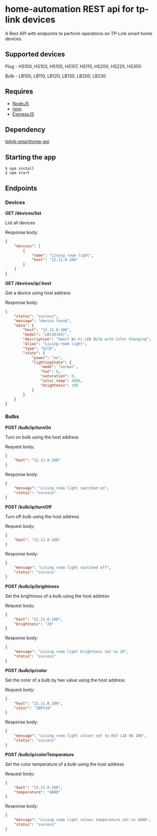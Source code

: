
# home-automation REST api for tp-link devices

A Rest API with endpoints to perform operations on TP-Link smart home devices.

## Supported devices

Plug - HS100, HS103, HS105, HS107, HS110, HS200, HS220, HS300

Bulb - LB100, LB110, LB120, LB130, LB200, LB230

## Requires

* [NodeJS](https://nodejs.org/en/)
* [npm](https://www.npmjs.com/)
* [ExpressJS](https://expressjs.com/)

## Dependency

[tplink-smarthome-api](https://github.com/plasticrake/tplink-smarthome-api)



## Starting the app

    $ npm install 
    $ npm start


## Endpoints

### Devices
**GET /devices/list**

List all devices

Response body:
```json
{
    "devices": [
        {
            "name": "Living room light",
            "host": "12.11.0.100"
        }
    ]
}
```

**GET /devices/ip/:host**

Get a device using host address

Response body:
```json
{
    "status": "success",
    "message": "device found",
    "data": {
        "host": "12.11.0.100",
        "model": "LB130(EU)",
        "description": "Smart Wi-Fi LED Bulb with Color Changing",
        "alias": "Living room light",
        "type": "bulb",
        "state": {
            "power": "on",
            "lightingState": {
                "mode": "normal",
                "hue": 0,
                "saturation": 0,
                "color_temp": 4000,
                "brightness": 100
            }
        }
    }
}
```


### Bulbs


**POST /bulb/ip/turnOn**

Turn on bulb using the host address

Request body:
```json
{
	"host": "12.11.0.100"
}
```


Response body:
```json
{
	"message": "Living room light switched on",
	"status": "success"
}
```

**POST /bulb/ip/turnOff**

Turn off bulb using the host address

Request body:
```json
{
	"host": "12.11.0.100"
}
```


Response body:
```json
{
	"message": "Living room light switched off",
	"status": "success"
}
```

**POST /bulb/ip/brightness**

Set the brightness of a bulb using the host address

Request body:
```json
{
    "host": "12.11.0.100",
    "brightness": "20"
}
```


Response body:
```json
{
	"message": "Living room light brightness set to 20",
	"status": "success"
}
```

**POST /bulb/ip/color**

Set the color of a bulb by hex value using the host address

Request body:
```json
{
    "host": "12.11.0.100",
    "color": "2BFF24"
}
```


Response body:
```json
{
	"message": "Living room light colour set to HSV 118 86 100",
	"status": "success"
}
```

**POST /bulb/ip/colorTemperature**

Set the color temperature of a bulb using the host address

Request body:
```json
{
    "host": "12.11.0.100",
    "temperature": "4000"
}
```


Response body:
```json
{
	"message": "Living room light colour temperature set to 4000",
	"status": "success"
}
```
